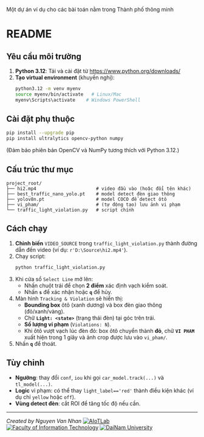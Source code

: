 Một dự án ví dụ cho các bài toán nằm trong Thành phố thông minh

# README

## Yêu cầu môi trường

1. **Python 3.12**: Tải và cài đặt từ https://www.python.org/downloads/
2. **Tạo virtual environment** (khuyến nghị):
   ```bash
   python3.12 -m venv myenv
   source myenv/bin/activate   # Linux/Mac
   myenv\Scripts\activate    # Windows PowerShell
   ```

## Cài đặt phụ thuộc

```bash
pip install --upgrade pip
pip install ultralytics opencv-python numpy
```  
(Đảm bảo phiên bản OpenCV và NumPy tương thích với Python 3.12.)

## Cấu trúc thư mục

```
project_root/
├── hi2.mp4                      # video đầu vào (hoặc đổi tên khác)
├── best_traffic_nano_yolo.pt    # model detect đèn giao thông
├── yolov8n.pt                   # model COCO để detect ôtô
├── vi_pham/                     # (tự động tạo) lưu ảnh vi phạm
└── traffic_light_violation.py   # script chính
```  

## Cách chạy

1. **Chỉnh biến** `VIDEO_SOURCE` trong `traffic_light_violation.py` thành đường dẫn đến video (ví dụ: `r'D:\Source\hi2.mp4'`).
2. Chạy script:
   ```bash
   python traffic_light_violation.py
   ```
3. Khi cửa sổ `Select Line` mở lên:
   - Nhấn chuột trái để chọn **2 điểm** xác định vạch kiểm soát.
   - Nhấn **`s`** để xác nhận hoặc **`q`** để hủy.
4. Màn hình `Tracking & Violation` sẽ hiển thị:
   - **Bounding box** ôtô (xanh dương) và box đèn giao thông (đỏ/xanh/vàng).
   - Chữ **`Light: <state>`** (trạng thái đèn) tại góc trên trái.
   - **Số lượng vi phạm** (`Violations: N`).
   - Khi ôtô vượt vạch lúc đèn đỏ: box ôtô chuyển thành **đỏ**, chữ **`VI PHAM`** xuất hiện trong 1 giây và ảnh crop được lưu vào `vi_pham/`.
5. Nhấn **`q`** để thoát.

## Tùy chỉnh

- **Ngưỡng**: thay đổi `conf`, `iou` khi gọi `car_model.track(...)` và `tl_model(...)`.
- **Logic** vi phạm: có thể thay `light_label=='red'` thành điều kiện khác (ví dụ chỉ `yellow` hoặc `off`).
- **Vùng detect đèn**: cắt ROI để tăng tốc độ nếu cần.

---

*Created by Nguyen Van Nhan*
[![AIoTLab](https://img.shields.io/badge/AIoTLab-green?style=for-the-badge)](https://www.facebook.com/DNUAIoTLab)
[![Faculty of Information Technology](https://img.shields.io/badge/Faculty%20of%20Information%20Technology-blue?style=for-the-badge)](https://dainam.edu.vn/vi/khoa-cong-nghe-thong-tin)
[![DaiNam University](https://img.shields.io/badge/DaiNam%20University-orange?style=for-the-badge)](https://dainam.edu.vn)
